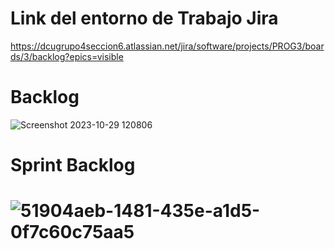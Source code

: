 <h1>Link del entorno de Trabajo Jira</h1>

https://dcugrupo4seccion6.atlassian.net/jira/software/projects/PROG3/boards/3/backlog?epics=visible

<h1>Backlog</h1>

![Screenshot 2023-10-29 120806](https://github.com/DanielReyno/Scrum-Project/assets/121466966/bc8a2ec9-5c3c-40cb-b9ed-46f4c8d1ecbf)

<h1>Sprint Backlog<h1>

![51904aeb-1481-435e-a1d5-0f7c60c75aa5](https://github.com/DanielReyno/Scrum-Project/assets/121466966/890ef60c-231b-4237-919f-c4b16a70753d)
